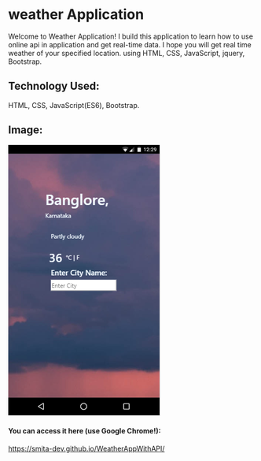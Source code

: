 # weather Application
 Welcome to Weather Application! I build this application to learn how to use online api in application and get real-time data. I hope you will get real time weather of your specified location. 
using HTML, CSS, JavaScript, jquery, Bootstrap.
## Technology Used:
HTML, CSS, JavaScript(ES6), Bootstrap.
## Image:
![alt text](image/weatherapp.png)
#### You can access it here (use Google Chrome!):
 https://smita-dev.github.io/WeatherAppWithAPI/
